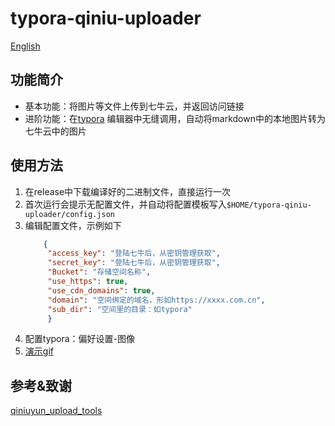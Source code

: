 # typora-qiniu-uploader

[English](Readme-en.md)

## 功能简介

- 基本功能：将图片等文件上传到七牛云，并返回访问链接
- 进阶功能：在[typora](https://typora.io/) 编辑器中无缝调用，自动将markdown中的本地图片转为七牛云中的图片

## 使用方法

1. 在release中下载编译好的二进制文件，直接运行一次
2. 首次运行会提示无配置文件，并自动将配置模板写入`$HOME/typora-qiniu-uploader/config.json`
3. 编辑配置文件，示例如下
   ```json
       {
        "access_key": "登陆七牛后，从密钥管理获取",
        "secret_key": "登陆七牛后，从密钥管理获取",
        "Bucket": "存储空间名称",
        "use_https": true,
        "use_cdn_domains": true,
        "domain": "空间绑定的域名，形如https://xxxx.com.cn",
        "sub_dir": "空间里的目录：如typora"
        }
   ```
4. 配置typora：偏好设置-图像
5. [演示gif](https://qncdn.wubowen.com.cn/typora/210508-162521-tqu-demo.gif)

## 参考&致谢

[qiniuyun_upload_tools](https://github.com/Han-Ya-Jun/qiniuyun_upload_tools)
